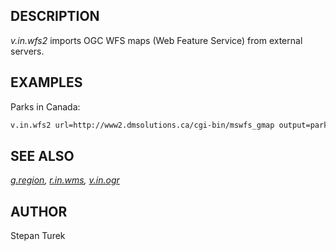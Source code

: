 ## DESCRIPTION

*v.in.wfs2* imports OGC WFS maps (Web Feature Service) from external
servers.

## EXAMPLES

Parks in Canada:

```sh
v.in.wfs2 url=http://www2.dmsolutions.ca/cgi-bin/mswfs_gmap output=parks srs=42304 layers=park wfs_version=1.1.0
```

## SEE ALSO

*[g.region](https://grass.osgeo.org/grass-stable/manuals/g.region.html),
[r.in.wms](https://grass.osgeo.org/grass-stable/manuals/r.in.wms.html),
[v.in.ogr](https://grass.osgeo.org/grass-stable/manuals/v.in.ogr.html)*

## AUTHOR

Stepan Turek
